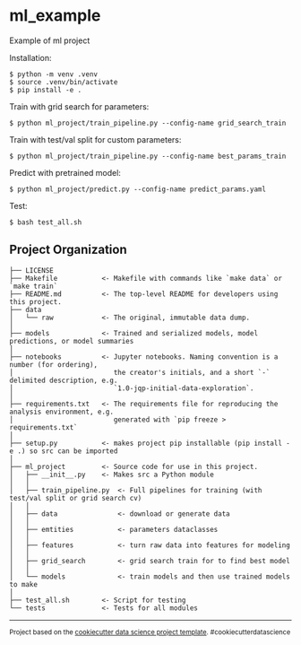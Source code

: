 ml_example
==============================

Example of ml project

Installation: 
~~~
$ python -m venv .venv
$ source .venv/bin/activate
$ pip install -e .
~~~
Train with grid search for parameters:
~~~
$ python ml_project/train_pipeline.py --config-name grid_search_train
~~~

Train with test/val split for custom parameters:
~~~
$ python ml_project/train_pipeline.py --config-name best_params_train
~~~

Predict with pretrained model:
~~~
$ python ml_project/predict.py --config-name predict_params.yaml
~~~

Test:
~~~
$ bash test_all.sh
~~~

Project Organization
------------

    ├── LICENSE
    ├── Makefile           <- Makefile with commands like `make data` or `make train`
    ├── README.md          <- The top-level README for developers using this project.
    ├── data
    │   └── raw            <- The original, immutable data dump.
    │
    ├── models             <- Trained and serialized models, model predictions, or model summaries
    │
    ├── notebooks          <- Jupyter notebooks. Naming convention is a number (for ordering),
    │                         the creator's initials, and a short `-` delimited description, e.g.
    │                         `1.0-jqp-initial-data-exploration`.
    │
    ├── requirements.txt   <- The requirements file for reproducing the analysis environment, e.g.
    │                         generated with `pip freeze > requirements.txt`
    │
    ├── setup.py           <- makes project pip installable (pip install -e .) so src can be imported
    │
    ├── ml_project         <- Source code for use in this project.
    │   ├── __init__.py    <- Makes src a Python module
    │   │
    │   ├── train_pipeline.py  <- Full pipelines for training (with test/val split or grid search cv)
    │   │
    │   ├── data               <- download or generate data
    │   │
    │   ├── emtities           <- parameters dataclasses
    │   │
    │   ├── features           <- turn raw data into features for modeling
    │   │
    │   ├── grid_search        <- grid search train for to find best model
    │   │
    │   └── models             <- train models and then use trained models to make
    │
    ├── test_all.sh        <- Script for testing
    └── tests              <- Tests for all modules 

--------

<p><small>Project based on the <a target="_blank" href="https://drivendata.github.io/cookiecutter-data-science/">cookiecutter data science project template</a>. #cookiecutterdatascience</small></p>
